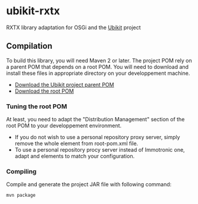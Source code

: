 # ubikit-rxtx

RXTX library adaptation for OSGi and the [Ubikit](http://www.ubikit.org) project

## Compilation

To build this library, you will need Maven 2 or later. The project POM rely on a parent POM that
depends on a root POM. You will need to download and install these files in appropriate
directory on your developpement machine.

- [Download the Ubikit project parent POM](http://www.ubikit.org/resources/misc/maven/ubikit-project-pom.xml)
- [Download the root POM](http://www.ubikit.org/resources/misc/maven/root-pom.xml)

### Tuning the root POM
At least, you need to adapt the "Distribution Management" section of the root POM to your 
developpement environment.

- If you do not wish to use a personal repository proxy server, simply remove the whole
<distributionManagement> element from root-pom.xml file.
- To use a personal repository procy server instead of Immotronic one, adapt <repository> and
<snapshotRepository> elements to match your configuration.

### Compiling

Compile and generate the project JAR file with following command:

	mvn package